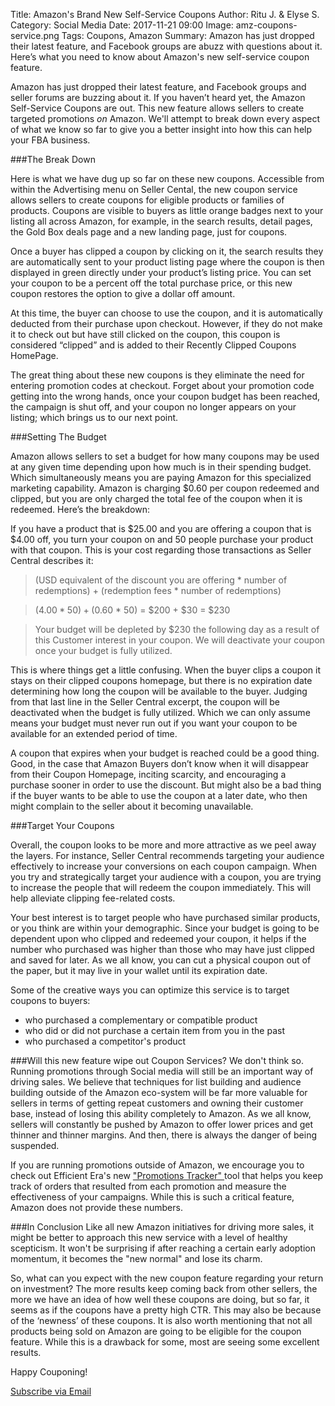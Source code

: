 Title: Amazon's Brand New Self-Service Coupons
Author: Ritu J. & Elyse S.
Category: Social Media
Date: 2017-11-21 09:00
Image: amz-coupons-service.png
Tags: Coupons, Amazon
Summary: Amazon has just dropped their latest feature, and Facebook groups are abuzz with questions about it. Here’s what you need to know about Amazon's new self-service coupon feature.

Amazon has just dropped their latest feature, and Facebook groups and seller forums are buzzing about it. If you haven’t heard yet, the Amazon Self-Service Coupons are out. This new feature allows sellers to create targeted promotions *on* Amazon. We'll attempt to break down every aspect of what we know so far to give you a better insight into how this can help your FBA business.

###The Break Down

Here is what we have dug up so far on these new coupons. Accessible from within the Advertising menu on Seller Cental, the new coupon service allows sellers to create coupons for eligible products or families of products. Coupons are visible to buyers as little orange badges next to your listing all across Amazon, for example, in the search results, detail pages, the Gold Box deals page and a new landing page, just for coupons.

Once a buyer has clipped a coupon by clicking on it, the search results they are automatically sent to your product listing page where the coupon is then displayed in green directly under your product’s listing price. You can set your coupon to be a percent off the total purchase price, or this new coupon restores the option to give a dollar off amount.

At this time, the buyer can choose to use the coupon, and it is automatically deducted from their purchase upon checkout. However, if they do not make it to check out but have still clicked on the coupon, this coupon is considered “clipped” and is added to their Recently Clipped Coupons HomePage.

The great thing about these new coupons is they eliminate the need for entering promotion codes at checkout. Forget about your promotion code getting into the wrong hands, once your coupon budget has been reached, the campaign is shut off, and your coupon no longer appears on your listing; which brings us to our next point.

###Setting The Budget

Amazon allows sellers to set a budget for how many coupons may be used at any given time depending upon how much is in their spending budget. Which simultaneously means you are paying Amazon for this specialized marketing capability. Amazon is charging $0.60 per coupon redeemed and clipped, but you are only charged the total fee of the coupon when it is redeemed. Here’s the breakdown:

If you have a product that is $25.00 and you are offering a coupon that is $4.00 off, you turn your coupon on and 50 people purchase your product with that coupon. This is your cost regarding those transactions as Seller Central describes it:

> (USD equivalent of the discount you are offering * number of redemptions) + (redemption fees * number of redemptions)

> ($4.00 * 50) + ($0.60 * 50) = $200 + $30 = $230

> Your budget will be depleted by $230 the following day as a result of this Customer interest in your coupon. We will deactivate your coupon once your budget is fully utilized.

This is where things get a little confusing. When the buyer clips a coupon it stays on their clipped coupons homepage, but there is no expiration date determining how long the coupon will be available to the buyer. Judging from that last line in the Seller Central excerpt, the coupon will be deactivated when the budget is fully utilized. Which we can only assume means your budget must never run out if you want your coupon to be available for an extended period of time.

A coupon that expires when your budget is reached could be a good thing. Good, in the case that Amazon Buyers don’t know when it will disappear from their Coupon Homepage, inciting scarcity, and encouraging a purchase sooner in order to use the discount. But might also be a bad thing if the buyer wants to be able to use the coupon at a later date, who then might complain to the seller about it becoming unavailable.

###Target Your Coupons

Overall, the coupon looks to be more and more attractive as we peel away the layers. For instance, Seller Central recommends targeting your audience effectively to increase your conversions on each coupon campaign. When you try and strategically target your audience with a coupon, you are trying to increase the people that will redeem the coupon immediately. This will help alleviate clipping fee-related costs.

Your best interest is to target people who have purchased similar products, or you think are within your demographic. Since your budget is going to be dependent upon who clipped and redeemed your coupon, it helps if the number who purchased was higher than those who may have just clipped and saved for later. As we all know, you can cut a physical coupon out of the paper, but it may live in your wallet until its expiration date.

Some of the creative ways you can optimize this service is to target coupons to buyers:

- who purchased a complementary or compatible product
- who did or did not purchase a certain item from you in the past
- who purchased a competitor's product


###Will this new feature wipe out Coupon Services?
We don't think so. Running promotions through Social media will still be an important way of driving sales. We believe that techniques for list building and audience building outside of the Amazon eco-system will be far more valuable for sellers in terms of getting repeat customers and owning their customer base, instead of losing this ability completely to Amazon. As we all know, sellers will constantly be pushed by Amazon to offer lower prices and get thinner and thinner margins. And then, there is always the danger of being suspended.

If you are running promotions outside of Amazon, we encourage you to check out Efficient Era's new <a href = "https://efficientera.com/blog/2017/11/finally-a-way-to-track-your-amazon-promotions.html" targe="_blank">"Promotions Tracker" </a> tool that helps you keep track of orders that resulted from each promotion and measure the effectiveness of your campaigns. While this is such a critical feature, Amazon does not provide these numbers.


###In Conclusion
Like all new Amazon initiatives for driving more sales, it might be better to approach this new service with a level of healthy scepticism. It won't be surprising if after reaching a certain early adoption momentum, it becomes the "new normal" and lose its charm.

So, what can you expect with the new coupon feature regarding your return on investment? The more results keep coming back from other sellers, the more we have an idea of how well these coupons are doing, but so far, it seems as if the coupons have a pretty high CTR. This may also be because of the ‘newness’ of these coupons. It is also worth mentioning that not all products being sold on Amazon are going to be eligible for the coupon feature. While this is a drawback for some, most are seeing some excellent results.

Happy Couponing!


<a class="btn btn-primary" href="https://efficientera.leadpages.co/leadbox/121f91a73f72a2%3A12c54680e746dc/5687539843203072/" target="_blank">Subscribe via Email</a><script data-leadbox="121f91a73f72a2:12c54680e746dc" data-url="https://efficientera.leadpages.co/leadbox/121f91a73f72a2%3A12c54680e746dc/5687539843203072/" data-config="%7B%7D" type="text/javascript" src="https://efficientera.leadpages.co/leadbox-1468522675.js"></script>




